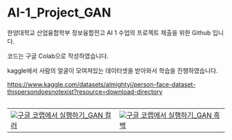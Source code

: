 # AI-1_Project_GAN
한양대학교 산업융합학부 정보융합전고 AI 1 수업의 프로젝트 제출을 위한 Github 입니다.

코드는 구글 Colab으로 작성하였습니다.

kaggle에서 사람의 얼굴이 모여져있는 데이터셋을 받아와서 학습을 진행하였습니다.

https://www.kaggle.com/datasets/almightyj/person-face-dataset-thispersondoesnotexist?resource=download-directory

<table align="left">
  <td>
    <a target="_blank" href="https://colab.research.google.com/github/sangsuleenamu/AI-1_Project_GAN/blob/main/%EC%9D%B8%EA%B3%B5%EC%A7%80%EB%8A%A51_%ED%94%84%EB%A1%9C%EC%A0%9D%ED%8A%B8_GAN_%EC%BB%AC%EB%9F%AC.ipynb>>>"><img src="https://www.tensorflow.org/images/colab_logo_32px.png" />구글 코랩에서 실행하기_GAN 컬러</a>
  </td>
  <td>
    <a target="_blank" href="https://colab.research.google.com/github/sangsuleenamu/AI-1_Project_GAN/blob/main/%EC%9D%B8%EA%B3%B5%EC%A7%80%EB%8A%A51_%ED%94%84%EB%A1%9C%EC%A0%9D%ED%8A%B8_GAN_%ED%9D%91%EB%B0%B1.ipynb>>>"><img src="https://www.tensorflow.org/images/colab_logo_32px.png" />구글 코랩에서 실행하기_GAN 흑백</a>
  </td>
</table>
